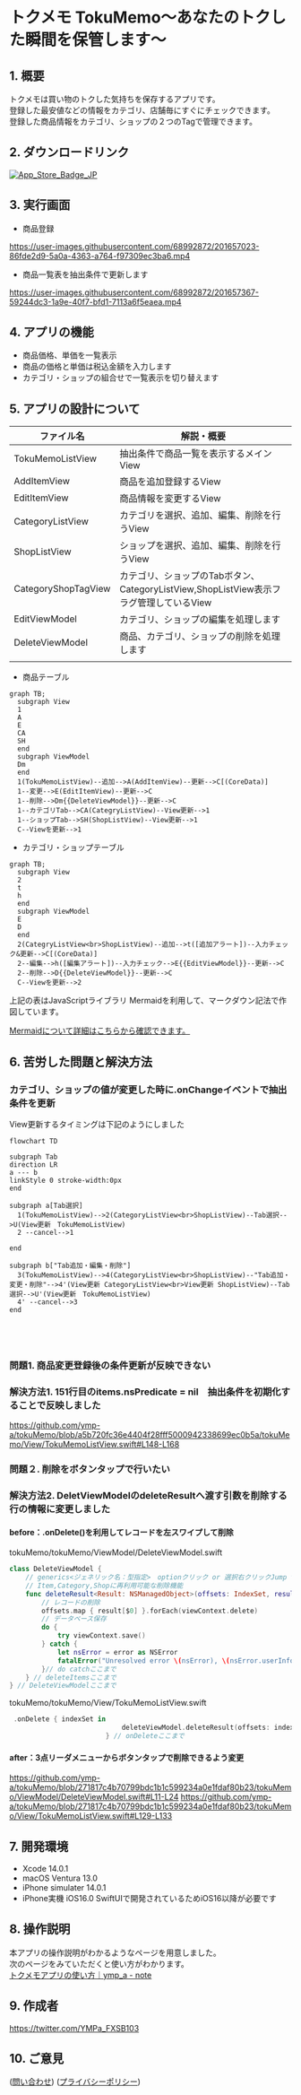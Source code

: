 # トクメモ TokuMemo〜あなたのトクした瞬間を保管します〜

## 1. 概要
トクメモは買い物のトクした気持ちを保存するアプリです。<br>登録した最安値などの情報をカテゴリ、店舗毎にすぐにチェックできます。<br>登録した商品情報をカテゴリ、ショップの２つのTagで管理できます。
## 2. ダウンロードリンク




[![App_Store_Badge_JP](https://user-images.githubusercontent.com/68992872/204145956-f5cc0fa8-d4c9-4f2c-b1d4-3c3b1d2e2aba.png)](https://apps.apple.com/jp/app/%E3%83%88%E3%82%AF%E3%83%A1%E3%83%A2-tokumemo/id6444182651)
## 3. 実行画面
- 商品登録

https://user-images.githubusercontent.com/68992872/201657023-86fde2d9-5a0a-4363-a764-f97309ec3ba6.mp4

- 商品一覧表を抽出条件で更新します

https://user-images.githubusercontent.com/68992872/201657367-59244dc3-1a9e-40f7-bfd1-7113a6f5eaea.mp4

## 4. アプリの機能
- 商品価格、単価を一覧表示
- 商品の価格と単価は税込金額を入力します
- カテゴリ・ショップの組合せで一覧表示を切り替えます

## 5. アプリの設計について
|ファイル名|解説・概要|
|--|--|
|TokuMemoListView|抽出条件で商品一覧を表示するメインView|
|AddItemView|商品を追加登録するView|
|EditItemView|商品情報を変更するView|
|CategoryListView|カテゴリを選択、追加、編集、削除を行うView|
|ShopListView|ショップを選択、追加、編集、削除を行うView|
|CategoryShopTagView|カテゴリ、ショップのTabボタン、CategoryListView,ShopListView表示フラグ管理しているView|
|EditViewModel|カテゴリ、ショップの編集を処理します|
|DeleteViewModel|商品、カテゴリ、ショップの削除を処理します|
|||

- 商品テーブル
```mermaid
graph TB;
  subgraph View
  1
  A
  E
  CA
  SH
  end
  subgraph ViewModel
  Dm
  end
  1(TokuMemoListView)--追加-->A(AddItemView)--更新-->C[(CoreData)]
  1--変更-->E(EditItemView)--更新-->C
  1--削除-->Dm{{DeleteViewModel}}--更新-->C
  1--カテゴリTab-->CA(CategryListView)--View更新-->1
  1--ショップTab-->SH(ShopListView)--View更新-->1
  C--Viewを更新-->1
```



- カテゴリ・ショップテーブル
```mermaid
graph TB;
  subgraph View
  2
  t
  h
  end
  subgraph ViewModel
  E
  D
  end
  2(CategryListView<br>ShopListView)--追加-->t([追加アラート])--入力チェック&更新-->C[(CoreData)]
  2--編集-->h([編集アラート])--入力チェック-->E{{EditViewModel}}--更新-->C
  2--削除-->D{{DeleteViewModel}}--更新-->C
  C--Viewを更新-->2

```
上記の表はJavaScriptライブラリ Mermaidを利用して、マークダウン記法で作図しています。

[Mermaidについて詳細はこちらから確認できます。](https://mermaid-js.github.io/mermaid/#/)
  

## 6. 苦労した問題と解決方法
### カテゴリ、ショップの値が変更した時に.onChangeイベントで抽出条件を更新
View更新するタイミングは下記のようにしました
```mermaid
flowchart TD

subgraph Tab
direction LR
a --- b
linkStyle 0 stroke-width:0px
end

subgraph a[Tab選択]
  1(TokuMemoListView)-->2(CategoryListView<br>ShopListView)--Tab選択-->U(View更新　TokuMemoListView)
  2 --cancel-->1
  
end

subgraph b["Tab追加・編集・削除"]
  3(TokuMemoListView)-->4(CategoryListView<br>ShopListView)--"Tab追加・変更・削除"-->4'(View更新 CategoryListView<br>View更新 ShopListView)--Tab選択-->U'(View更新　TokuMemoListView)
  4' --cancel-->3
end





```

### 問題1. 商品変更登録後の条件更新が反映できない
### 解決方法1. 151行目のitems.nsPredicate = nil　抽出条件を初期化することで反映しました
https://github.com/ymp-a/tokuMemo/blob/a5b720fc36e4404f28fff5000942338699ec0b5a/tokuMemo/View/TokuMemoListView.swift#L148-L168


### 問題２. 削除をボタンタップで行いたい
### 解決方法2. DeletViewModelのdeleteResultへ渡す引数を削除する行の情報に変更しました


#### before：.onDelete()を利用してレコードを左スワイプして削除

tokuMemo/tokuMemo/ViewModel/DeleteViewModel.swift
```swift
class DeleteViewModel {
    // generics<ジェネリック名：型指定>　optionクリック or 選択右クリックJump to Definition:プロトコルチェック
    // Item,Category,Shopに再利用可能な削除機能
    func deleteResult<Result: NSManagedObject>(offsets: IndexSet, result: FetchedResults<Result>, viewContext: NSManagedObjectContext) {
        // レコードの削除
        offsets.map { result[$0] }.forEach(viewContext.delete)
        // データベース保存
        do {
            try viewContext.save()
        } catch {
            let nsError = error as NSError
            fatalError("Unresolved error \(nsError), \(nsError.userInfo)")
        }// do catchここまで
    } // deleteItemsここまで
} // DeleteViewModelここまで
```

tokuMemo/tokuMemo/View/TokuMemoListView.swift
```swift
 .onDelete { indexSet in
                            deleteViewModel.deleteResult(offsets: indexSet, result: items, viewContext: context)
                        } // onDeleteここまで
```

#### after：3点リーダメニューからボタンタップで削除できるよう変更
https://github.com/ymp-a/tokuMemo/blob/271817c4b70799bdc1b1c599234a0e1fdaf80b23/tokuMemo/ViewModel/DeleteViewModel.swift#L11-L24 
https://github.com/ymp-a/tokuMemo/blob/271817c4b70799bdc1b1c599234a0e1fdaf80b23/tokuMemo/View/TokuMemoListView.swift#L129-L133


## 7. 開発環境
- Xcode 14.0.1
- macOS Ventura 13.0
- iPhone simulater 14.0.1
- iPhone実機 iOS16.0
  SwiftUIで開発されているためiOS16以降が必要です
  
## 8. 操作説明
本アプリの操作説明がわかるようなページを用意しました。<br>次のページをみていただくと使い方がわかります。<br>
[トクメモアプリの使い方｜ymp_a - note](https://note.com/ymp_a/n/n40460a324017)
## 9. 作成者
https://twitter.com/YMPa_FXSB103
## 10. ご意見
([問い合わせ](https://docs.google.com/forms/d/e/1FAIpQLSechH7A7sbCKsNdlG7AUxLwEffGEWgnq4CVrifFcn8_l53q1w/viewform?usp=sf_link)) ([プライバシーポリシー](PrivacyPolicy.md))

